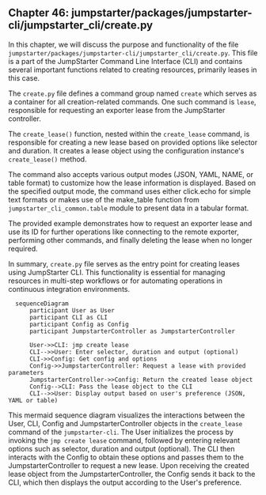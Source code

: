 ## Chapter 46: jumpstarter/packages/jumpstarter-cli/jumpstarter_cli/create.py

 In this chapter, we will discuss the purpose and functionality of the file `jumpstarter/packages/jumpstarter-cli/jumpstarter_cli/create.py`. This file is a part of the JumpStarter Command Line Interface (CLI) and contains several important functions related to creating resources, primarily leases in this case.

   The `create.py` file defines a command group named `create` which serves as a container for all creation-related commands. One such command is `lease`, responsible for requesting an exporter lease from the JumpStarter controller.

   The `create_lease()` function, nested within the `create_lease` command, is responsible for creating a new lease based on provided options like selector and duration. It creates a lease object using the configuration instance's `create_lease()` method.

   The command also accepts various output modes (JSON, YAML, NAME, or table format) to customize how the lease information is displayed. Based on the specified output mode, the command uses either click.echo for simple text formats or makes use of the make_table function from `jumpstarter_cli_common.table` module to present data in a tabular format.

   The provided example demonstrates how to request an exporter lease and use its ID for further operations like connecting to the remote exporter, performing other commands, and finally deleting the lease when no longer required.

   In summary, `create.py` file serves as the entry point for creating leases using JumpStarter CLI. This functionality is essential for managing resources in multi-step workflows or for automating operations in continuous integration environments.

 ```mermaid
   sequenceDiagram
       participant User as User
       participant CLI as CLI
       participant Config as Config
       participant JumpstarterController as JumpstarterController

       User->>CLI: jmp create lease
       CLI-->>User: Enter selector, duration and output (optional)
       CLI->>Config: Get config and options
       Config->>JumpstarterController: Request a lease with provided parameters
       JumpstarterController->>Config: Return the created lease object
       Config-->CLI: Pass the lease object to the CLI
       CLI-->>User: Display output based on user's preference (JSON, YAML or table)
   ```

This mermaid sequence diagram visualizes the interactions between the User, CLI, Config and JumpstarterController objects in the `create_lease` command of the `jumpstarter-cli`. The User initializes the process by invoking the `jmp create lease` command, followed by entering relevant options such as selector, duration and output (optional). The CLI then interacts with the Config to obtain these options and passes them to the JumpstarterController to request a new lease. Upon receiving the created lease object from the JumpstarterController, the Config sends it back to the CLI, which then displays the output according to the User's preference.